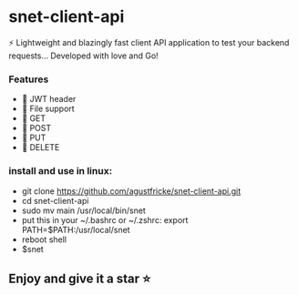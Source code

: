 # snet-client-api

⚡ Lightweight and blazingly fast client API application to test your backend requests... Developed with love and Go!

### Features
- :satellite: JWT header
- :satellite: File support
- :satellite: GET 
- :satellite: POST 
- :satellite: PUT 
- :satellite: DELETE

### install and use in linux:
- git clone https://github.com/agustfricke/snet-client-api.git
- cd snet-client-api
- sudo mv main /usr/local/bin/snet
- put this in your ~/.bashrc or ~/.zshrc: export PATH=$PATH:/usr/local/snet
- reboot shell
- $snet

## Enjoy and give it a star ⭐
